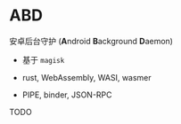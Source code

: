 # ABD
安卓后台守护 (**A**ndroid **B**ackground **D**aemon)

+ 基于 `magisk`

+ rust, WebAssembly, WASI, wasmer

+ PIPE, binder, JSON-RPC


TODO
